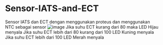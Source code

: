 # Sensor-IATS-and-ECT
Sensor IATS dan ECT dengan menggunakan proteus dan menggunakan NTC sebagai sensor
![image](https://user-images.githubusercontent.com/124345005/235355699-943847e1-f3c0-4429-baf0-42611eabb191.png)
Jika suhu ECT  kurang dari 80 maka LED Hijau menyala
Jika suhu ECT lebih dari 80 kurang dari 100 LED Kuning menyala
Jika suhu ECT lebih dari 100 LED Merah menyala
